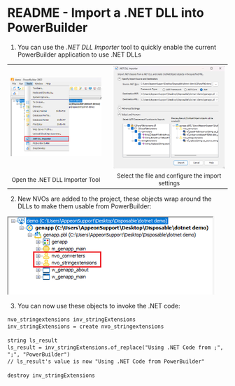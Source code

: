 # README - Import a .NET DLL into PowerBuilder

1. You can use the *.NET DLL Importer* tool to quickly enable the current PowerBuilder application to use .NET DLLs

|                                                        |      |                                                              |
| :----------------------------------------------------: | :--: | :----------------------------------------------------------: |
| ![Opening the .NET DLL Importer](img\netdllimport.png) |   ️   | ![Configuring the import settings](img\netdllimporter_window.png) |
| <font size="2">Open the .NET DLL Importer Tool</font>  |      | <font size="2">Select the file and configure the import settings</font> |

2. New NVOs are added to the project, these objects wrap around the DLLs to make them usable from PowerBuilder:

![objectexplorer_nvos.png](img/objectexplorer_nvos.png)

3. You can now use these objects to invoke the .NET code:

```
nvo_stringextensions inv_stringExtensions
inv_stringExtensions = create nvo_stringextensions

string ls_result
ls_result = inv_stringExtensions.of_replace("Using .NET Code from ;", ";", "PowerBuilder")
// ls_result's value is now "Using .NET Code from PowerBuilder"

destroy inv_stringExtensions
```
